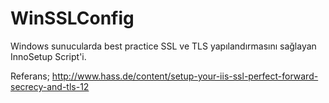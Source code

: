 WinSSLConfig
============

Windows sunucularda best practice SSL ve TLS yapılandırmasını sağlayan InnoSetup Script'i.

Referans;
http://www.hass.de/content/setup-your-iis-ssl-perfect-forward-secrecy-and-tls-12
